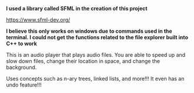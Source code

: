 **I used a library called SFML in the creation of this project**

https://www.sfml-dev.org/

**I believe this only works on windows due to commands used in the terminal. I could not get the functions related to the file explorer built into C++ to work**

This is an audio player that plays audio files. 
You are able to speed up and slow down files, change their location in space, and change the background.

Uses concepts such as n-ary trees, linked lists, and more!!! It even has an undo feature!!!
